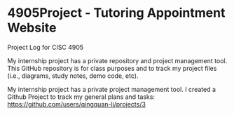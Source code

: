 # 4905Project - Tutoring Appointment Website

Project Log for CISC 4905

My internship project has a private repository and project management tool. This GitHub repository is for class purposes and to track my project files (i.e., diagrams, study notes, demo code, etc).

My internship project has a private project management tool. I created a Github Project to track my general plans and tasks: https://github.com/users/qingquan-li/projects/3
